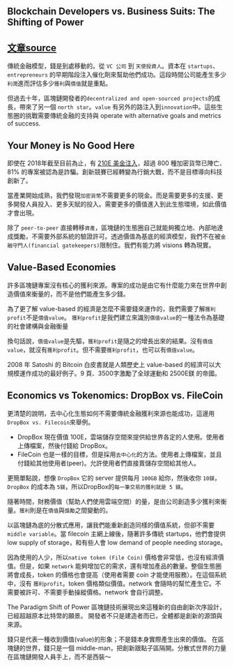 ## Blockchain Developers vs. Business Suits: The Shifting of Power
## [文章source](https://medium.com/@zacharydash/the-shifting-of-power-business-suits-vs-blockchain-developers-aa3efef1d4fe)

傳統金融模型，錢是到處移動的。從 `VC 公司` 到 `天使投資人`。資本在 `startups`、`entrepreneurs` 的早期階段注入催化劑來幫助他們成功。這段時間公司能產生多少`利潤`進而評估多少`獲利`與`價值`就是重點。

但過去十年，區塊鏈開發者的`decentralized and open-sourced projects`的成長，帶來了另一個 `north star`。`value` 有另外的路注入到`innovation`中。這些生態圈的挑戰需要傳統金融的支持與 operate with alternative goals and metrics of success.

## Your Money is No Good Here
即使在 2018年截至目前為止，有 [210E 美金注入](https://www.coinschedule.com/stats.html)，超過 800 種加密貨幣已陣亡、81% 的專案被認為是詐騙。創新競賽已經轉變為行銷大戰，而不是目標導向科技創新了。

當產業開始成熟，我們發現`加密貨幣`不需要更多的現金。而是需要更多的支援、更多開發人員投入、更多天賦的投入。需要更多的價值進入到此生態環境，如此價值才會出現。

除了 `peer-to-peer` 直接轉移`資產`，區塊鏈的生態圈自己就能夠獨立地、內部地達成獎勵，不需要外部系統的驗證許可。透過價值為基底的經濟模型，我們不在被`金融守門人(financial gatekeepers)`限制住。我們有能力將 visions 轉為現實。

## Value-Based Economies
許多區塊鏈專案沒有核心的獲利來源。專案的成功是由它有什麼能力來在世界中創造價值來衡量的，而不是他們能產生多少錢。

為了更了解 value-based 的經濟是怎麼不需要錢來運作的，我們需要了解`獲利profit`不是`價值value`。
`獲利profit`是我們建立來識別`價值value`的一種法令為基礎的社會建構與金融衡量

換句話說，`價值value`是先驅，`獲利profit`是隨之的增長出來的結果。沒有`價值value`，就沒有`獲利profit`。但不需要`獲利profit`，也可以有`價值value`。

2008 年 Satoshi 的 Bitcoin 白皮書就是人類歷史上 value-based 的經濟可以大規模運作成功的最好例子。9 頁、3500字激勵了全球運動和 2500E鎂 的帝國。

## Economics vs Tokenomics: DropBox vs. FileCoin
更清楚的說明，去中心化生態如何不需要傳統金融獲利來源也能成功，這邊用`DropBox vs. Filecoin`來舉例。
 - DropBox 現在價值 100E，雲端儲存空間來提供給世界各定的人使用。使用者上傳檔案，然後付錢給 DropBox。
 - FileCoin 也是一樣的目標，但是採用`去中心化`的方法。使用者上傳檔案，並且付錢給其他使用者(peer)。允許使用者們直接賣儲存空間給其他人。

更簡單點說，想像 `DropBox` 它的 server 提供每月 `100GB` 給你，然後收你 `10鎂`，`DropBox` 的成本為 `5鎂`，所以DropBox的`每一筆交易的獲利就是 5 鎂`。

隨著時間，財務價值（幫助人們使用雲端空間）的量，是由公司創造多少獲利來衡量。`獲利`則是在`價值`與`獎勵`之間變動的。

以區塊鏈為底的分散式應用，讓我們能重新創造同樣的價值系統，但卻不需要`middle variable`。當 filecoin 主網上線後，隨著許多傳統 startups，他們會提供low supply of storage，和有些人會 low demand of people needing storage。

因為使用的人少，所以`native token (File Coin)` 價格會非常低，也沒有經濟價值。但是，如果 `network` 能夠增加它的需求，還有增加產品的數量。整個生態圈將會成長，token 的價格也會提高（使用者需要 coin 才能使用服務）。在這個系統中，沒有 `獲利profit`。token 價格類似價值。network 會隨時的幫忙產生它。不需要被許可、不需要手動操縱價格。network 會自行調整。

The Paradigm Shift of Power
區塊鏈技術展現出來這種新的自由創新次序設計，已經超越原本比特幣的願景。
開發者不只是建造者而已，全體都是創新的源頭與來源。

錢只是代表一種收到價值(value)的形象；不是錢本身實際產生出來的價值。
在區塊鏈的世界，錢只是一個 middle-man，把創新跟點子區隔開。分散式世界的力量在區塊鏈開發人員手上，而不是西裝～